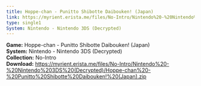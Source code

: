 ```yaml
---
title: Hoppe-chan - Punitto Shibotte Daibouken! (Japan)
link: https://myrient.erista.me/files/No-Intro/Nintendo%20-%20Nintendo%203DS%20(Decrypted)/Hoppe-chan%20-%20Punitto%20Shibotte%20Daibouken!%20(Japan).zip
type: single1
System: Nintendo - Nintendo 3DS (Decrypted)
---
```

<b>Game:</b> Hoppe-chan - Punitto Shibotte Daibouken! (Japan)<br>
<b>System:</b> Nintendo - Nintendo 3DS (Decrypted)<br>
<b>Collection:</b> No-Intro<br>
<b>Download:</b> https://myrient.erista.me/files/No-Intro/Nintendo%20-%20Nintendo%203DS%20(Decrypted)/Hoppe-chan%20-%20Punitto%20Shibotte%20Daibouken!%20(Japan).zip